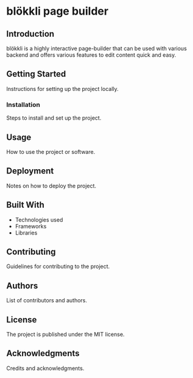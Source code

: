 # blökkli page builder

## Introduction
blökkli is a highly interactive page-builder that can be used with various backend and offers various features to edit content quick and easy. 

## Getting Started
Instructions for setting up the project locally.

### Installation
Steps to install and set up the project.

## Usage
How to use the project or software.

## Deployment
Notes on how to deploy the project.

## Built With
- Technologies used
- Frameworks
- Libraries

## Contributing
Guidelines for contributing to the project.

## Authors
List of contributors and authors.

## License
The project is published under the MIT license. 

## Acknowledgments
Credits and acknowledgments.

